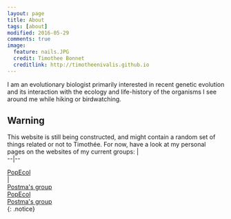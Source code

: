 ```yaml
---
layout: page
title: About
tags: [about]
modified: 2016-05-29
comments: true
image:
  feature: nails.JPG
  credit: Timothee Bonnet
  creditlink: http://timotheenivalis.github.io
---
```



I am an evolutionary biologist primarily interested in recent genetic evolution and its interaction with the ecology and life-history of the organisms I see around me while hiking or birdwatching.


## Warning
This website is still being constructed, and might contain a random set of things related or not to Timothée.
For now, have a look at my personal pages on the websites of my current groups:
  |  
--|--
 <div markdown="0"><a href="http://www.popecol.org/team/timothee-bonnet/" class="btn btn-success">PopEcol</a></div>  |   <div markdown="0"><a href="http://erikpostma.net/group.html#timothee" class="btn btn-info">Postma's group</a></div>

 <div markdown="0"><a href="http://www.popecol.org/team/timothee-bonnet/" class="btn btn-success">PopEcol</a></div>
 <div markdown="0"><a href="http://erikpostma.net/group.html#timothee" class="btn btn-info">Postma's group</a></div>
{: .notice}
